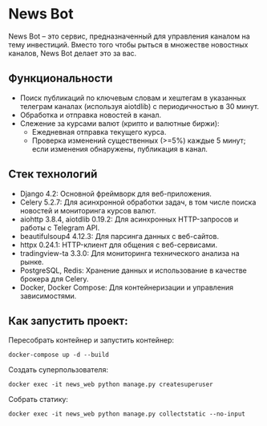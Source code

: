 # News Bot

News Bot – это сервис, предназначенный для управления каналом на тему инвестиций. Вместо того чтобы рыться в множестве новостных каналов, News Bot делает это за вас.

## Функциональности

- Поиск публикаций по ключевым словам и хештегам в указанных телеграм каналах (используя aiotdlib) с периодичностью в 30 минут.
- Обработка и отправка новостей в канал.
- Слежение за курсами валют (крипто и валютные биржи):
  - Ежедневная отправка текущего курса.
  - Проверка изменений существенных (>=5%) каждые 5 минут; если изменения обнаружены, публикация в канал.

## Стек технологий

- Django 4.2: Основной фреймворк для веб-приложения.
- Celery 5.2.7: Для асинхронной обработки задач, в том числе поиска новостей и мониторинга курсов валют.
- aiohttp 3.8.4, aiotdlib 0.19.2: Для асинхронных HTTP-запросов и работы с Telegram API.
- beautifulsoup4 4.12.3: Для парсинга данных с веб-сайтов.
- httpx 0.24.1: HTTP-клиент для общения с веб-сервисами.
- tradingview-ta 3.3.0: Для мониторинга технического анализа на рынке.
- PostgreSQL, Redis: Хранение данных и использование в качестве брокера для Celery.
- Docker, Docker Compose: Для контейнеризации и управления зависимостями.

## Как запустить проект: 
Пересобрать контейнер и запустить контейнер:
```
docker-compose up -d --build
```
Создать суперпользователя:
```
docker exec -it news_web python manage.py createsuperuser
```
Cобрать статику:
```
docker exec -it news_web python manage.py collectstatic --no-input
```